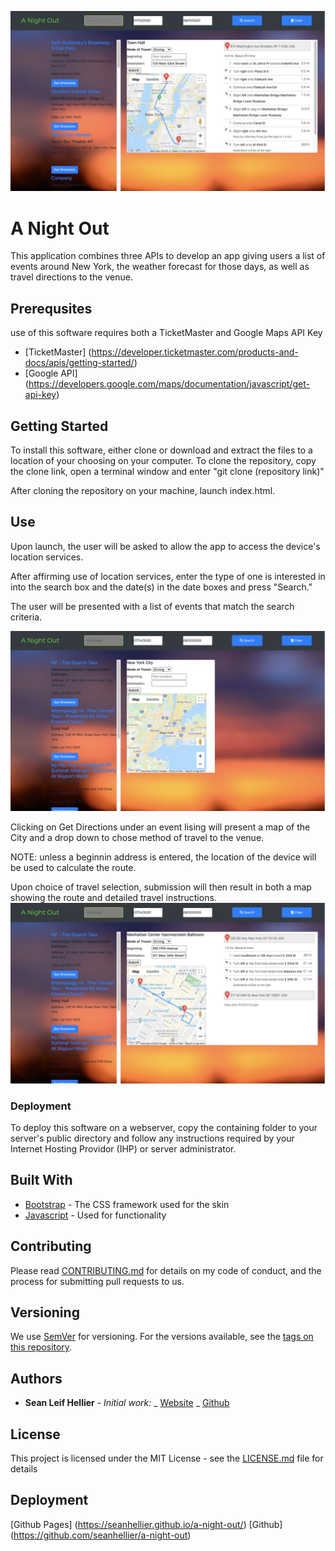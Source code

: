 ![A Night Out](/assets/images/screenshots/splash.png)


# A Night Out

This application combines three APIs to develop an app giving users a list of events around New York, the weather forecast for those days, as well as travel directions to the venue.

## Prerequsites
use of this software requires both a TicketMaster and Google Maps API Key

- [TicketMaster]    (https://developer.ticketmaster.com/products-and-docs/apis/getting-started/)
- [Google API]      (https://developers.google.com/maps/documentation/javascript/get-api-key)
  
## Getting Started

To install this software, either clone or download and extract the files to a location of your choosing on your computer. To clone the repository, copy the clone link, open a terminal window and enter "git clone (repository link)"

After cloning the repository on your machine, launch index.html.

## Use

Upon launch, the user will be asked to allow the app to access the device's location services.

After affirming use of location services, enter the type of one is interested in into the search box and the date(s) in the date boxes and press "Search."

The user will be presented with a list of events that match the search criteria.

![Search](/assets/images/screenshots/results.png)

Clicking on Get Directions under an event lising will present a map of the City and a drop down to chose method of travel to the venue.

NOTE: unless a beginnin address is entered, the location of the device will be used to calculate the route.

Upon choice of travel selection, submission will then result in both a map showing the route and detailed travel instructions.
![Results](/assets/images/screenshots/directions.png)

### Deployment

To deploy this software on a webserver, copy the containing folder to your server's public directory and follow any instructions required by your Internet Hosting Providor (IHP) or server administrator.

## Built With

- [Bootstrap](http://www.getbootstrap.com) - The CSS framework used for the skin
- [Javascript](https://www.javascript.com/) - Used for functionality

## Contributing

Please read [CONTRIBUTING.md](https://github.com/seanhellier/slh_portfolio/blob/master/contributing.md) for details on my code of conduct, and the process for submitting pull requests to us.

## Versioning

We use [SemVer](http://semver.org/) for versioning. For the versions available, see the [tags on this repository](https://github.com/your/project/tags).

## Authors

- **Sean Leif Hellier** - _Initial work:_
  _ [Website](http://www.seanhellier.com)
  _ [Github](https://github.com/seanhellier/slh_portfolio)

## License

This project is licensed under the MIT License - see the [LICENSE.md](LICENSE.md) file for details

## Deployment

[Github Pages]  (https://seanhellier.github.io/a-night-out/)
[Github]        (https://github.com/seanhellier/a-night-out)
